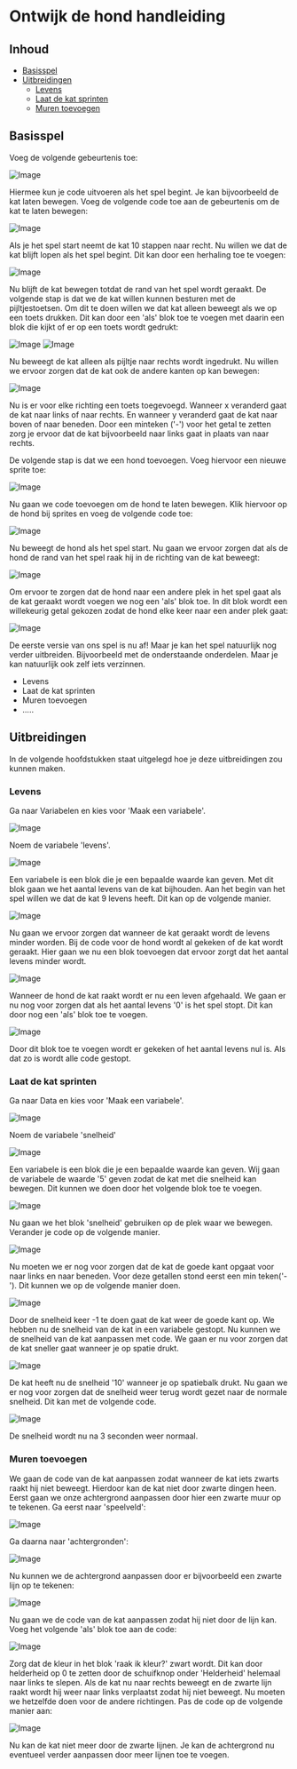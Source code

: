 # Ontwijk de hond handleiding 

## Inhoud
- [Basisspel](#basisspel)
- [Uitbreidingen](#uitbreidingen)
  * [Levens](#levens)
  * [Laat de kat sprinten](#laat-de-kat-sprinten)
  * [Muren toevoegen](#muren-toevoegen)
  
## Basisspel

Voeg de volgende gebeurtenis toe: 

![Image](gebeurtenis-vlag.png)
 
Hiermee kun je code uitvoeren als het spel begint. Je kan bijvoorbeeld de kat laten bewegen. Voeg de volgende code toe aan de gebeurtenis om de kat te laten bewegen: 

![Image](verander-x.png)
 
Als je het spel start neemt de kat 10 stappen naar recht. Nu willen we dat de kat blijft lopen als het spel begint. Dit kan door een herhaling toe te voegen:

![Image](herhaal.png)
 
Nu blijft de kat bewegen totdat de rand van het spel wordt geraakt. De volgende stap is dat we de kat willen kunnen besturen met de pijltjestoetsen. Om dit te doen willen we dat kat alleen beweegt als we op een toets drukken. Dit kan door een 'als' blok toe te voegen met daarin een blok die kijkt of er op een toets wordt gedrukt:   

![Image](als-leeg.png)
![Image](als-toets-rechts.png)

Nu beweegt de kat alleen als pijltje naar rechts wordt ingedrukt. Nu willen we ervoor zorgen dat de kat ook de andere kanten op kan bewegen:

![Image](beweeg-met-pijtjes-toetsen.png)
 
Nu is er voor elke richting een toets toegevoegd. Wanneer x veranderd gaat de kat naar links of naar rechts. En wanneer y veranderd gaat de kat naar boven of naar beneden. Door een minteken ('-') voor het getal te zetten zorg je ervoor dat de kat bijvoorbeeld naar links gaat in plaats van naar rechts. 

De volgende stap is dat we een hond toevoegen. Voeg hiervoor een nieuwe sprite toe: 

![Image](sprite-toevoegen.png)

Nu gaan we code toevoegen om de hond te laten bewegen. Klik hiervoor op de hond bij sprites en voeg de volgende code toe: 

![Image](neem-10-stappen.png)

Nu beweegt de hond als het spel start. Nu gaan we ervoor zorgen dat als de hond de rand van het spel raak hij in de richting van de kat beweegt: 

![Image](als-raak-ik-kat.png)

Om ervoor te zorgen dat de hond naar een andere plek in het spel gaat als de kat geraakt wordt voegen we nog een 'als' blok toe. In dit blok wordt een willekeurig getal gekozen zodat de hond elke keer naar een ander plek gaat: 

![Image](ga-naar-willekeurige-plek.png)

De eerste versie van ons spel is nu af! Maar je kan het spel natuurlijk nog verder uitbreiden. Bijvoorbeeld met de onderstaande onderdelen. Maar je kan natuurlijk ook zelf iets verzinnen. 

- Levens 
- Laat de kat sprinten 
- Muren toevoegen 
- .....

## Uitbreidingen

In de volgende hoofdstukken staat uitgelegd hoe je deze uitbreidingen zou kunnen maken. 

### Levens 

Ga naar Variabelen en kies voor 'Maak een variabele'. 

![Image](maak-variabele.png)

Noem de variabele 'levens'. 

![Image](maak-levens-variabele.png)

Een variabele is een blok die je een bepaalde waarde kan geven. Met dit blok gaan we het aantal levens van de kat bijhouden. Aan het begin van het spel willen we dat de kat 9 levens heeft. Dit kan op de volgende manier. 

![Image](maak-levens-9.png)

Nu gaan we ervoor zorgen dat wanneer de kat geraakt wordt de levens minder worden. Bij de code voor de hond wordt al gekeken of de kat wordt geraakt. Hier gaan we nu een blok toevoegen dat ervoor zorgt dat het aantal levens minder wordt. 

![Image](verminder-aantal-levens.png)

Wanneer de hond de kat raakt wordt er nu een leven afgehaald. We gaan er nu nog voor zorgen dat als het aantal levens '0' is het spel stopt. Dit kan door nog een 'als' blok toe te voegen. 

![Image](stop-spel.png)

Door dit blok toe te voegen wordt er gekeken of het aantal levens nul is. Als dat zo is wordt alle code gestopt. 

 
### Laat de kat sprinten 

Ga naar Data en kies voor 'Maak een variabele'. 

![Image](maak-variabele.png)

Noem de variabele 'snelheid'

![Image](maak-snelheid-variabele.png)

Een variabele is een blok die je een bepaalde waarde kan geven. Wij gaan de variabele de waarde '5' geven zodat de kat met die snelheid kan bewegen.  Dit kunnen we doen door het volgende blok toe te voegen. 

![Image](maak-snelheid-5.png)

Nu gaan we het blok 'snelheid' gebruiken op de plek waar we bewegen. Verander je code op de volgende manier. 

![Image](verander-x-met-snelheid.png)

Nu moeten we er nog voor zorgen dat de kat de goede kant opgaat voor naar links en naar beneden. Voor deze getallen stond eerst een min teken('-'). Dit kunnen we op de volgende manier doen. 

![Image](snelheid-omdraaien-voor-liks-en-omlaag.png)

Door de snelheid keer -1 te doen gaat de kat weer de goede kant op. We hebben nu de snelheid van de kat in een variabele gestopt. Nu kunnen we de snelheid van de kat aanpassen met code. We gaan er nu voor zorgen dat de kat sneller gaat wanneer je op spatie drukt. 

![Image](ga-sneller.png)

De kat heeft nu de snelheid '10' wanneer je op spatiebalk drukt. Nu gaan we er nog voor zorgen dat de snelheid weer terug wordt gezet naar de normale snelheid. Dit kan met de volgende code. 

![Image](zet-snelheid-terug-na-3-seconden.png)

De snelheid wordt nu na 3 seconden weer normaal. 

### Muren toevoegen 

We gaan de code van de kat aanpassen zodat wanneer de kat iets zwarts raakt hij niet beweegt. Hierdoor kan de kat niet door zwarte dingen heen. Eerst gaan we onze achtergrond aanpassen door hier een zwarte muur op te tekenen. Ga eerst naar 'speelveld': 

![Image](ga-naar-speelveld.png)

Ga daarna naar 'achtergronden': 

![Image](ga-naar-achtergronden.png)

Nu kunnen we de achtergrond aanpassen door er bijvoorbeeld een zwarte lijn op te tekenen: 

![Image](teken-lijn.png)

Nu gaan we de code van de kat aanpassen zodat hij niet door de lijn kan. Voeg het volgende 'als' blok toe aan de code: 

![Image](niet-door-lijn-voor-naar-rechts.png)

Zorg dat de kleur in het blok 'raak ik kleur?' zwart wordt. Dit kan door helderheid op 0 te zetten door de schuifknop onder 'Helderheid' helemaal naar links te slepen. Als de kat nu naar rechts beweegt en de zwarte lijn raakt wordt hij weer naar links verplaatst zodat hij niet beweegt. Nu moeten we hetzelfde doen voor de andere richtingen. Pas de code op de volgende manier aan: 

![Image](niet-door-lijn-voor-alle-richtingen.png)

Nu kan de kat niet meer door de zwarte lijnen. Je kan de achtergrond nu eventueel verder aanpassen door meer lijnen toe te voegen.  